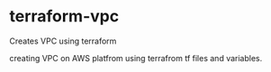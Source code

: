 # terraform-vpc
Creates VPC using terraform

creating VPC on AWS platfrom using terrafrom tf files and variables. 

